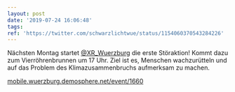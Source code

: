 ```yaml
---
layout: post
date: '2019-07-24 16:06:48'
tags: 
ref: 'https://twitter.com/schwarzlichtwue/status/1154060370543284226'
---
```

Nächsten Montag startet [@XR_Wuerzburg](https://twitter.com/XR_Wuerzburg) die erste Störaktion! Kommt dazu zum Vierröhrenbrunnen um 17 Uhr. Ziel ist es, Menschen wachzurütteln und auf das Problem des Klimazusammenbruchs aufmerksam zu machen.

[mobile.wuerzburg.demosphere.net/event/1660](https://mobile.wuerzburg.demosphere.net/event/1660)